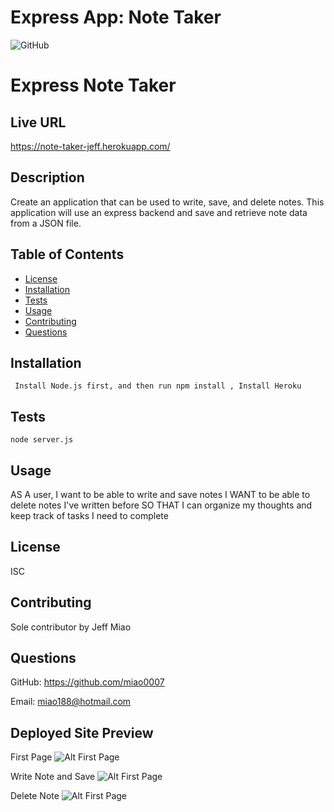 # Express App: Note Taker

![GitHub](https://img.shields.io/badge/license-MIT-blue)

# Express Note Taker

## Live URL
https://note-taker-jeff.herokuapp.com/

## Description
Create an application that can be used to write, save, and delete notes. This application will use an express backend and save and retrieve note data from a JSON file.
## Table of Contents
* [License](#license)
* [Installation](#installation)
* [Tests](#tests)
* [Usage](#usage)
* [Contributing](#contribution)
* [Questions](#questions)

## Installation
``` Install Node.js first, and then run npm install , Install Heroku```
## Tests
``` node server.js  ```
## Usage
AS A user, I want to be able to write and save notes
I WANT to be able to delete notes I've written before
SO THAT I can organize my thoughts and keep track of tasks I need to complete
## License
ISC
## Contributing
Sole contributor by Jeff Miao
## Questions
GitHub: https://github.com/miao0007

Email: miao188@hotmail.com

## Deployed Site Preview

First Page
![Alt First Page](./Develop/public/assets/images/firstPage.png)

Write Note and Save
![Alt First Page](./Develop/public/assets/images/notePage.png)

Delete Note
![Alt First Page](./Develop/public/assets/images/deleteNote.png)

